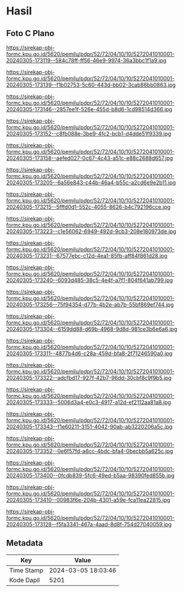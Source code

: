 # Hasil

## Foto C Plano

https://sirekap-obj-formc.kpu.go.id/5620/pemilu/pdpr/52/72/04/10/10/5272041010001-20240305-173119--584c78ff-ff56-46e9-9974-36a3bbc1f1a9.jpg

https://sirekap-obj-formc.kpu.go.id/5620/pemilu/pdpr/52/72/04/10/10/5272041010001-20240305-173139--f1b02753-5c60-443d-bb02-3cab86bb0863.jpg

https://sirekap-obj-formc.kpu.go.id/5620/pemilu/pdpr/52/72/04/10/10/5272041010001-20240305-173146--2857ee1f-526e-455d-b8d6-1cd98514d366.jpg

https://sirekap-obj-formc.kpu.go.id/5620/pemilu/pdpr/52/72/04/10/10/5272041010001-20240305-173152--c8fb088e-3be9-4fc2-bcb1-d4dde51f9339.jpg

https://sirekap-obj-formc.kpu.go.id/5620/pemilu/pdpr/52/72/04/10/10/5272041010001-20240305-173158--aefed027-0c67-4c43-a51c-e88c2688d657.jpg

https://sirekap-obj-formc.kpu.go.id/5620/pemilu/pdpr/52/72/04/10/10/5272041010001-20240305-173205--6a56e843-c44b-46a4-b55c-a2cd6e9e2b11.jpg

https://sirekap-obj-formc.kpu.go.id/5620/pemilu/pdpr/52/72/04/10/10/5272041010001-20240305-173215--5fffd0d1-552c-4055-8626-b4c792196cce.jpg

https://sirekap-obj-formc.kpu.go.id/5620/pemilu/pdpr/52/72/04/10/10/5272041010001-20240305-173223--c1e56062-6949-492d-9cb3-208e180973de.jpg

https://sirekap-obj-formc.kpu.go.id/5620/pemilu/pdpr/52/72/04/10/10/5272041010001-20240305-173231--67577ebc-c12d-4ea1-85fb-aff84f861d28.jpg

https://sirekap-obj-formc.kpu.go.id/5620/pemilu/pdpr/52/72/04/10/10/5272041010001-20240305-173240--6093d485-38c5-4e4f-a7f1-804f641ab799.jpg

https://sirekap-obj-formc.kpu.go.id/5620/pemilu/pdpr/52/72/04/10/10/5272041010001-20240305-173256--75f94354-d77b-4b2e-ab7b-55bf869ef744.jpg

https://sirekap-obj-formc.kpu.go.id/5620/pemilu/pdpr/52/72/04/10/10/5272041010001-20240305-173304--6159dd88-d69b-4968-9d8d-981ce3b6e6a6.jpg

https://sirekap-obj-formc.kpu.go.id/5620/pemilu/pdpr/52/72/04/10/10/5272041010001-20240305-173311--4877b4d6-c28a-459d-bfa8-2f71246590a0.jpg

https://sirekap-obj-formc.kpu.go.id/5620/pemilu/pdpr/52/72/04/10/10/5272041010001-20240305-173322--adcfbd17-927f-42b7-96dd-30cbf8c9f9b5.jpg

https://sirekap-obj-formc.kpu.go.id/5620/pemilu/pdpr/52/72/04/10/10/5272041010001-20240305-173333--5006d3a4-e0c3-4917-a12d-ef2112aa81a8.jpg

https://sirekap-obj-formc.kpu.go.id/5620/pemilu/pdpr/52/72/04/10/10/5272041010001-20240305-173343--f1e60211-3151-4042-90ab-ab3220206a5c.jpg

https://sirekap-obj-formc.kpu.go.id/5620/pemilu/pdpr/52/72/04/10/10/5272041010001-20240305-173352--0e6f57fd-a6cc-4bdc-bfa4-0becbb5a625c.jpg

https://sirekap-obj-formc.kpu.go.id/5620/pemilu/pdpr/52/72/04/10/10/5272041010001-20240305-173400--0fcdb839-5fc6-49ed-b5aa-98390fed855b.jpg

https://sirekap-obj-formc.kpu.go.id/5620/pemilu/pdpr/52/72/04/10/10/5272041010001-20240305-173410--00983f6e-204b-4301-a59e-fca11ea22815.jpg

https://sirekap-obj-formc.kpu.go.id/5620/pemilu/pdpr/52/72/04/10/10/5272041010001-20240305-173128--f5fa3341-467a-4aad-8d8f-754d27040059.jpg


## Metadata

| Key        | Value               |
| ---------- | ------------------- |
| Time Stamp | 2024-03-05 18:03:46 |
| Kode Dapil | 5201                |



